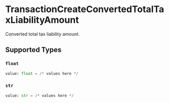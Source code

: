 # TransactionCreateConvertedTotalTaxLiabilityAmount

Converted total tax liability amount.


## Supported Types

### `float`

```python
value: float = /* values here */
```

### `str`

```python
value: str = /* values here */
```

